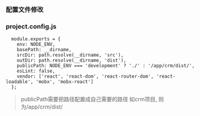 ### 配置文件修改
### project.config.js

```
  module.exports = {
    env: NODE_ENV,
    basePath: __dirname,
    srcDir: path.resolve(__dirname, 'src'),
    outDir: path.resolve(__dirname, 'dist'),
    publicPath: NODE_ENV === 'development' ? './' : '/app/crm/dist/',
    esLint: false,
    vendor: ['react', 'react-dom', 'react-router-dom', 'react-loadable', 'mobx', 'mobx-react']
  };
```
> publicPath需要把路径配置成自己需要的路径 如crm项目, 则为/app/crm/dist/